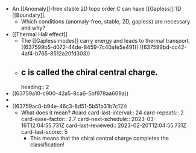 - An [[Anomaly]]-free stable 2D topo order C can have [[Gapless]] 1D [[Boundary]].
	- Which conditions (anomaly-free, stable, 2D, gapless) are necessary and why?
- [[Thermal Hall effect]]
	- The [[Gapless modes]] carry energy and leads to thermal transport. ((637599b5-d072-44de-8459-7c40afe5e491))
	  ((637599bd-cc42-4af4-b765-8512a20fd303))
	- ## c is called the chiral central charge.
	  heading:: 2
- ((63759a10-c900-42a5-8ca6-5bf978aa609a))
-
- ((63759ac0-b94e-46c3-8d51-5b51b31b7c12))
	- What does it mean? #card
	  card-last-interval:: 24
	  card-repeats:: 2
	  card-ease-factor:: 2.7
	  card-next-schedule:: 2023-03-16T12:04:55.731Z
	  card-last-reviewed:: 2023-02-20T12:04:55.731Z
	  card-last-score:: 5
		- This means that the chiral central charge completes the classification!